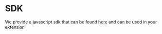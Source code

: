 # SDK

We provide a javascript sdk that can be found [here](https://github.com/lumapps/lumapps-sdk-js) and can be used in your extension
